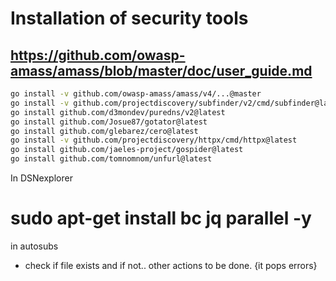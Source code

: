 # Installation of security tools
## https://github.com/owasp-amass/amass/blob/master/doc/user_guide.md

```bash
go install -v github.com/owasp-amass/amass/v4/...@master
go install -v github.com/projectdiscovery/subfinder/v2/cmd/subfinder@latest
go install github.com/d3mondev/puredns/v2@latest
go install github.com/Josue87/gotator@latest
go install github.com/glebarez/cero@latest
go install -v github.com/projectdiscovery/httpx/cmd/httpx@latest
go install github.com/jaeles-project/gospider@latest
go install github.com/tomnomnom/unfurl@latest
```

In DSNexplorer
# sudo apt-get install bc jq parallel -y

in autosubs
- check if file exists and if not.. other actions to be done. {it pops errors}